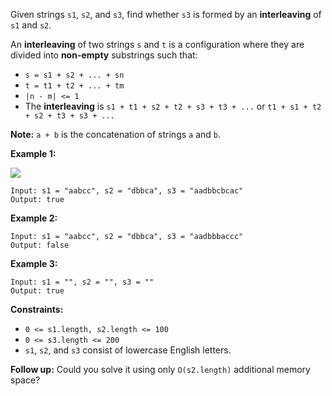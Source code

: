 Given strings `s1`, `s2`, and `s3`, find whether `s3` is formed by an
**interleaving** of `s1` and `s2`.

An **interleaving** of two strings `s` and `t` is a configuration where they
are divided into **non-empty** substrings such that:

  * `s = s1 + s2 + ... + sn`
  * `t = t1 + t2 + ... + tm`
  * `|n - m| <= 1`
  * The **interleaving** is `s1 + t1 + s2 + t2 + s3 + t3 + ...` or `t1 + s1 + t2 + s2 + t3 + s3 + ...`

**Note:** `a + b` is the concatenation of strings `a` and `b`.



**Example 1:**

![](https://assets.leetcode.com/uploads/2020/09/02/interleave.jpg)

    
    
    Input: s1 = "aabcc", s2 = "dbbca", s3 = "aadbbcbcac"
    Output: true
    

**Example 2:**

    
    
    Input: s1 = "aabcc", s2 = "dbbca", s3 = "aadbbbaccc"
    Output: false
    

**Example 3:**

    
    
    Input: s1 = "", s2 = "", s3 = ""
    Output: true
    



**Constraints:**

  * `0 <= s1.length, s2.length <= 100`
  * `0 <= s3.length <= 200`
  * `s1`, `s2`, and `s3` consist of lowercase English letters.



**Follow up:** Could you solve it using only `O(s2.length)` additional memory
space?


